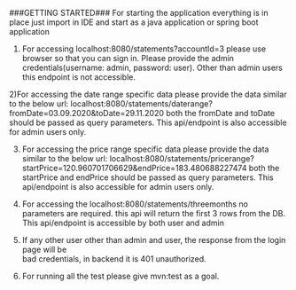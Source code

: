 ###GETTING STARTED###
For starting the application everything is in place just import in IDE and start as a
java application or spring boot application

1) For accessing localhost:8080/statements?accountId=3 please use browser so that you can
   sign in. Please provide the admin credentials(username: admin, password: user). Other than
   admin users this endpoint is not accessible.
   
2)For accessing the date range specific data please provide the data similar to the below 
  url: localhost:8080/statements/daterange?fromDate=03.09.2020&toDate=29.11.2020
  both the fromDate and toDate should be passed as query parameters.
  This api/endpoint is also accessible for admin users only.
  
 3) For accessing the price range specific data please provide the data similar to the below 
  url: localhost:8080/statements/pricerange?startPrice=120.960701706629&endPrice=183.480688227474
  both the startPrice and endPrice should be passed as query parameters.
  This api/endpoint is also accessible for admin users only.
  
  4) For accessing the localhost:8080/statements/threemonths no parameters are required.
     this api will return the first 3 rows from the DB. This api/endpoint is accessible
     by both user and admin
     
  5) If any other user other than admin and user, the response from the login page will be    
     bad credentials, in backend it is 401 unauthorized.
  
  6) For running all the test please give mvn:test as a goal.

